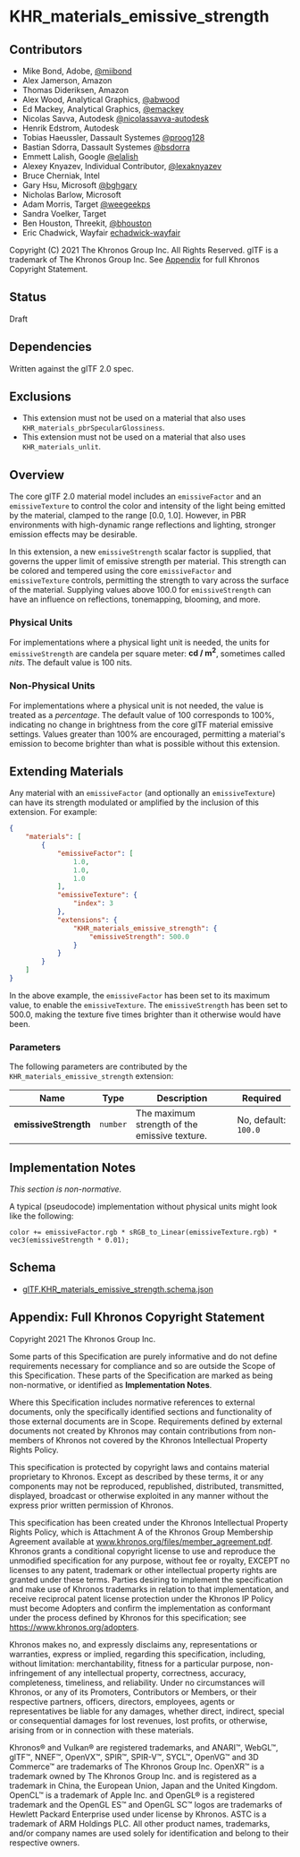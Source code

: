 # KHR\_materials\_emissive\_strength

## Contributors

* Mike Bond, Adobe, [@miibond](https://github.com/MiiBond)
* Alex Jamerson, Amazon
* Thomas Dideriksen, Amazon
* Alex Wood, Analytical Graphics, [@abwood](https://twitter.com/abwood)
* Ed Mackey, Analytical Graphics, [@emackey](https://twitter.com/emackey)
* Nicolas Savva, Autodesk [@nicolassavva-autodesk](https://github.com/nicolassavva-autodesk)
* Henrik Edstrom, Autodesk
* Tobias Haeussler, Dassault Systemes [@proog128](https://github.com/proog128)
* Bastian Sdorra, Dassault Systemes [@bsdorra](https://github.com/bsdorra)
* Emmett Lalish, Google [@elalish](https://github.com/elalish)
* Alexey Knyazev, Individual Contributor, [@lexaknyazev](https://github.com/lexaknyazev)
* Bruce Cherniak, Intel
* Gary Hsu, Microsoft [@bghgary](https://twitter.com/bghgary)
* Nicholas Barlow, Microsoft
* Adam Morris, Target [@weegeekps](https://github.com/weegeekps)
* Sandra Voelker, Target
* Ben Houston, Threekit, [@bhouston](https://twitter.com/BenHouston3D)
* Eric Chadwick, Wayfair [echadwick-wayfair](https://github.com/echadwick-wayfair)

Copyright (C) 2021 The Khronos Group Inc. All Rights Reserved. glTF is a trademark of The Khronos Group Inc.
See [Appendix](#appendix-full-khronos-copyright-statement) for full Khronos Copyright Statement.

## Status

Draft

## Dependencies

Written against the glTF 2.0 spec.

## Exclusions

* This extension must not be used on a material that also uses `KHR_materials_pbrSpecularGlossiness`.
* This extension must not be used on a material that also uses `KHR_materials_unlit`.

## Overview

The core glTF 2.0 material model includes an `emissiveFactor` and an `emissiveTexture` to control the color and
intensity of the light being emitted by the material, clamped to the range [0.0, 1.0]. However, in PBR environments
with high-dynamic range reflections and lighting, stronger emission effects may be desirable.

In this extension, a new `emissiveStrength` scalar factor is supplied, that governs the upper limit of emissive
strength per material. This strength can be colored and tempered using the core `emissiveFactor`
and `emissiveTexture` controls, permitting the strength to vary across the surface of the material.
Supplying values above 100.0 for `emissiveStrength` can have an influence on reflections, tonemapping,
blooming, and more.

### Physical Units

For implementations where a physical light unit is needed, the units for `emissiveStrength` are candela per square
meter: **cd / m<sup>2</sup>**, sometimes called *nits*.  The default value is 100 nits.

### Non-Physical Units

For implementations where a physical unit is not needed, the value is treated as a *percentage*.  The default value
of 100 corresponds to 100%, indicating no change in brightness from the core glTF material emissive settings.
Values greater than 100% are encouraged, permitting a material's emission to become brighter than what is possible
without this extension.

## Extending Materials

Any material with an `emissiveFactor` (and optionally an `emissiveTexture`) can have its strength modulated
or amplified by the inclusion of this extension.  For example:

```json
{
    "materials": [
        {
            "emissiveFactor": [
                1.0,
                1.0,
                1.0
            ],
            "emissiveTexture": {
                "index": 3
            },
            "extensions": {
                "KHR_materials_emissive_strength": {
                    "emissiveStrength": 500.0
                }
            }
        }
    ]
}
```

In the above example, the `emissiveFactor` has been set to its maximum value, to enable the `emissiveTexture`.
The `emissiveStrength` has been set to 500.0, making the texture five times brighter than it otherwise
would have been.

### Parameters

The following parameters are contributed by the `KHR_materials_emissive_strength` extension:

| Name                   | Type       | Description                                    | Required             |
|------------------------|------------|------------------------------------------------|----------------------|
| **emissiveStrength**   | `number`   | The maximum strength of the emissive texture.  | No, default: `100.0` |


## Implementation Notes

*This section is non-normative.*

A typical (pseudocode) implementation without physical units might look like the following:

```
color += emissiveFactor.rgb * sRGB_to_Linear(emissiveTexture.rgb) * vec3(emissiveStrength * 0.01);
```

## Schema

- [glTF.KHR_materials_emissive_strength.schema.json](schema/glTF.KHR_materials_emissive_strength.schema.json)

## Appendix: Full Khronos Copyright Statement

Copyright 2021 The Khronos Group Inc.

Some parts of this Specification are purely informative and do not define requirements
necessary for compliance and so are outside the Scope of this Specification. These
parts of the Specification are marked as being non-normative, or identified as
**Implementation Notes**.

Where this Specification includes normative references to external documents, only the
specifically identified sections and functionality of those external documents are in
Scope. Requirements defined by external documents not created by Khronos may contain
contributions from non-members of Khronos not covered by the Khronos Intellectual
Property Rights Policy.

This specification is protected by copyright laws and contains material proprietary
to Khronos. Except as described by these terms, it or any components
may not be reproduced, republished, distributed, transmitted, displayed, broadcast
or otherwise exploited in any manner without the express prior written permission
of Khronos.

This specification has been created under the Khronos Intellectual Property Rights
Policy, which is Attachment A of the Khronos Group Membership Agreement available at
www.khronos.org/files/member_agreement.pdf. Khronos grants a conditional
copyright license to use and reproduce the unmodified specification for any purpose,
without fee or royalty, EXCEPT no licenses to any patent, trademark or other
intellectual property rights are granted under these terms. Parties desiring to
implement the specification and make use of Khronos trademarks in relation to that
implementation, and receive reciprocal patent license protection under the Khronos
IP Policy must become Adopters and confirm the implementation as conformant under
the process defined by Khronos for this specification;
see https://www.khronos.org/adopters.

Khronos makes no, and expressly disclaims any, representations or warranties,
express or implied, regarding this specification, including, without limitation:
merchantability, fitness for a particular purpose, non-infringement of any
intellectual property, correctness, accuracy, completeness, timeliness, and
reliability. Under no circumstances will Khronos, or any of its Promoters,
Contributors or Members, or their respective partners, officers, directors,
employees, agents or representatives be liable for any damages, whether direct,
indirect, special or consequential damages for lost revenues, lost profits, or
otherwise, arising from or in connection with these materials.

Khronos® and Vulkan® are registered trademarks, and ANARI™, WebGL™, glTF™, NNEF™, OpenVX™,
SPIR™, SPIR-V™, SYCL™, OpenVG™ and 3D Commerce™ are trademarks of The Khronos Group Inc.
OpenXR™ is a trademark owned by The Khronos Group Inc. and is registered as a trademark in
China, the European Union, Japan and the United Kingdom. OpenCL™ is a trademark of Apple Inc.
and OpenGL® is a registered trademark and the OpenGL ES™ and OpenGL SC™ logos are trademarks
of Hewlett Packard Enterprise used under license by Khronos. ASTC is a trademark of
ARM Holdings PLC. All other product names, trademarks, and/or company names are used solely
for identification and belong to their respective owners.
